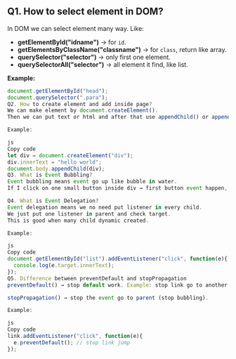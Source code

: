 ## **Q1. How to select element in DOM?**
In DOM we can select element many way. Like:  

- **getElementById("idname")** → for `id`.  
- **getElementsByClassName("classname")** → for `class`, return like array.  
- **querySelector("selector")** → only first one element.  
- **querySelectorAll("selector")** → all element it find, like list.  

**Example:**
```js
document.getElementById("head");
document.querySelector(".para");
Q2. How to create element and add inside page?
We can make element by document.createElement().
Then we can put text or html and after that use appendChild() or append() to add in page.

Example:

js
Copy code
let div = document.createElement("div");
div.innerText = "hello world";
document.body.appendChild(div);
Q3. What is Event Bubbling?
Event bubbling means event go up like bubble in water.
If I click on one small button inside div → first button event happen, then div event also fire, then body event also.

Q4. What is Event Delegation?
Event delegation means we no need put listener in every child.
We just put one listener in parent and check target.
This is good when many child dynamic created.

Example:

js
Copy code
document.getElementById("list").addEventListener("click", function(e){
  console.log(e.target.innerText);
});
Q5. Difference between preventDefault and stopPropagation
preventDefault() → stop default work. Example: stop link go to another page.

stopPropagation() → stop the event go to parent (stop bubbling).

Example:

js
Copy code
link.addEventListener("click", function(e){
  e.preventDefault(); // stop link jump
});